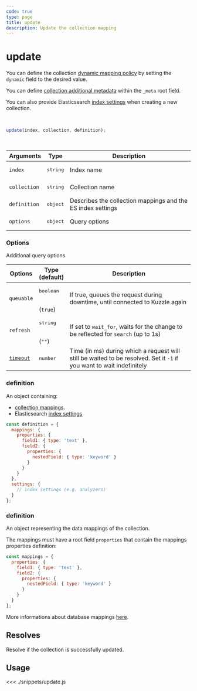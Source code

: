 ```yaml
---
code: true
type: page
title: update
description: Update the collection mapping
---
```


# update

<SinceBadge version="Kuzzle 2.1.0" />

You can define the collection [dynamic mapping policy](/core/2/guides/main-concepts/data-storage#mappings-dynamic-policy) by setting the `dynamic` field to the desired value.

You can define [collection additional metadata](/core/2/guides/main-concepts/data-storage#mappings-metadata) within the `_meta` root field.

<SinceBadge version="Kuzzle 2.2.0" />
<SinceBadge version="7.4.0" />

You can also provide Elasticsearch [index settings](https://www.elastic.co/guide/en/elasticsearch/reference/7.5/index-modules.html#index-modules-settings) when creating a new collection.

<br/>

```js
update(index, collection, definition);
```

<br/>

| Arguments    | Type              | Description                                                 |
|--------------|-------------------|-------------------------------------------------------------|
| `index`      | <pre>string</pre> | Index name                                                  |
| `collection` | <pre>string</pre> | Collection name                                             |
| `definition` | <pre>object</pre> | Describes the collection mappings and the ES index settings |
| `options`    | <pre>object</pre> | Query options                                               |

### Options

Additional query options

| Options    | Type<br/>(default)              | Description                                                                                                           |
| ---------- | ------------------------------- | --------------------------------------------------------------------------------------------------------------------- |
| `queuable` | <pre>boolean</pre><br/>(`true`) | If true, queues the request during downtime, until connected to Kuzzle again                                          |
| `refresh`  | <pre>string</pre><br/>(`""`)    | If set to `wait_for`, waits for the change to be reflected for `search` (up to 1s)                                    |
| [`timeout`](/sdk/7/core-classes/kuzzle/query#timeout)  | <pre>number</pre>               | Time (in ms) during which a request will still be waited to be resolved. Set it `-1` if you want to wait indefinitely |


<SinceBadge version="7.4.0">

### definition

An object containing:
 - [collection mappings](/core/2/guides/main-concepts/data-storage).
 - Elasticsearch [index settings](https://www.elastic.co/guide/en/elasticsearch/reference/7.5/index-modules.html#index-modules-settings)


```js
const definition = {
  mappings: {
    properties: {
      field1: { type: 'text' },
      field2: {
        properties: {
          nestedField: { type: 'keyword' }
        }
      }
    }    
  },
  settings: {
    // index settings (e.g. analyzers)
  }
};
```
</SinceBadge>

<DeprecatedBadge version="7.4.0" >

### definition

An object representing the data mappings of the collection.

The mappings must have a root field `properties` that contain the mappings properties definition:

```js
const mappings = {
  properties: {
    field1: { type: 'text' },
    field2: {
      properties: {
        nestedField: { type: 'keyword' }
      }
    }
  }
};
```

More informations about database mappings [here](/core/2/guides/main-concepts/data-storage).

</DeprecatedBadge>

## Resolves

Resolve if the collection is successfully updated.

## Usage

<<< ./snippets/update.js

